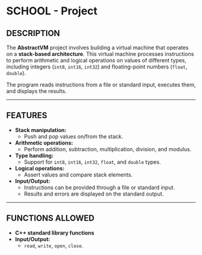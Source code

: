# **SCHOOL - Project**

## **DESCRIPTION**  
The **AbstractVM** project involves building a virtual machine that operates on a **stack-based architecture**. This virtual machine processes instructions to perform arithmetic and logical operations on values of different types, including integers (`int8`, `int16`, `int32`) and floating-point numbers (`float`, `double`).  

The program reads instructions from a file or standard input, executes them, and displays the results.  

---

## **FEATURES**  
- **Stack manipulation:**  
  - Push and pop values on/from the stack.  
- **Arithmetic operations:**  
  - Perform addition, subtraction, multiplication, division, and modulus.  
- **Type handling:**  
  - Support for `int8`, `int16`, `int32`, `float`, and `double` types.  
- **Logical operations:**  
  - Assert values and compare stack elements.  
- **Input/Output:**  
  - Instructions can be provided through a file or standard input.  
  - Results and errors are displayed on the standard output.  

---

## **FUNCTIONS ALLOWED**  
- **C++ standard library functions**  
- **Input/Output:**  
  - `read`, `write`, `open`, `close`.  
